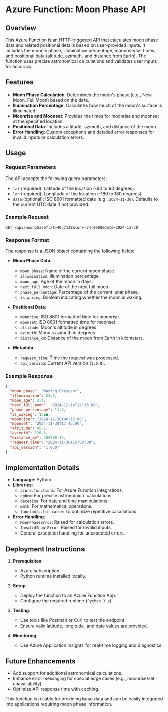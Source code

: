 # Azure Function: Moon Phase API

## Overview

This Azure Function is an HTTP-triggered API that calculates moon phase data and related positional details based on user-provided inputs. It includes the moon's phase, illumination percentage, moonrise/set times, and positional data (altitude, azimuth, and distance from Earth). The function uses precise astronomical calculations and validates user inputs for accuracy.

## Features

- **Moon Phase Calculation**: Determines the moon's phase (e.g., New Moon, Full Moon) based on the date.
- **Illumination Percentage**: Calculates how much of the moon's surface is illuminated.
- **Moonrise and Moonset**: Provides the times for moonrise and moonset at the specified location.
- **Positional Data**: Includes altitude, azimuth, and distance of the moon.
- **Error Handling**: Custom exceptions and detailed error responses for invalid inputs or calculation errors.

## Usage

### Request Parameters

The API accepts the following query parameters:

- `lat` (required): Latitude of the location (-90 to 90 degrees).
- `lon` (required): Longitude of the location (-180 to 180 degrees).
- `date` (optional): ISO 8601 formatted date (e.g., `2024-11-30`). Defaults to the current UTC date if not provided.

### Example Request

```http
GET /api/moonphase?lat=40.7128&lon=-74.0060&date=2024-11-30
```

### Response Format

The response is a JSON object containing the following fields:

- **Moon Phase Data**:
  - `moon_phase`: Name of the current moon phase.
  - `illumination`: Illumination percentage.
  - `moon_age`: Age of the moon in days.
  - `next_full_moon`: Date of the next full moon.
  - `phase_percentage`: Percentage of the current lunar phase.
  - `is_waxing`: Boolean indicating whether the moon is waxing.

- **Positional Data**:
  - `moonrise`: ISO 8601 formatted time for moonrise.
  - `moonset`: ISO 8601 formatted time for moonset.
  - `altitude`: Moon's altitude in degrees.
  - `azimuth`: Moon's azimuth in degrees.
  - `distance_km`: Distance of the moon from Earth in kilometers.

- **Metadata**:
  - `request_time`: Time the request was processed.
  - `api_version`: Current API version (`1.0.0`).

### Example Response

```json
{
  "moon_phase": "Waxing Crescent",
  "illumination": 23.5,
  "moon_age": 3.4,
  "next_full_moon": "2024-12-14T12:15:00",
  "phase_percentage": 11.7,
  "is_waxing": true,
  "moonrise": "2024-11-30T06:12:00",
  "moonset": "2024-11-30T17:45:00",
  "altitude": 45.6,
  "azimuth": 120.3,
  "distance_km": 384400.12,
  "request_time": "2024-11-30T15:00:00",
  "api_version": "1.0.0"
}
```

## Implementation Details

- **Language**: Python
- **Libraries**:
  - `azure.functions`: For Azure Function integrations.
  - `ephem`: For precise astronomical calculations.
  - `datetime`: For date and time manipulations.
  - `math`: For mathematical operations.
  - `functools.lru_cache`: To optimize repetitive calculations.
- **Error Handling**:
  - `MoonPhaseError`: Raised for calculation errors.
  - `InvalidInputError`: Raised for invalid inputs.
  - General exception handling for unexpected errors.

## Deployment Instructions

1. **Prerequisites**:
   - Azure subscription.
   - Python runtime installed locally.

2. **Setup**:
   - Deploy the function to an Azure Function App.
   - Configure the required runtime (`Python 3.x`).

3. **Testing**:
   - Use tools like Postman or Curl to test the endpoint.
   - Ensure valid latitude, longitude, and date values are provided.

4. **Monitoring**:
   - Use Azure Application Insights for real-time logging and diagnostics.

## Future Enhancements

- Add support for additional astronomical calculations.
- Enhance error messaging for special edge cases (e.g., moonrise/set unavailability).
- Optimize API response time with caching.

This function is reliable for providing lunar data and can be easily integrated into applications requiring moon phase information.
